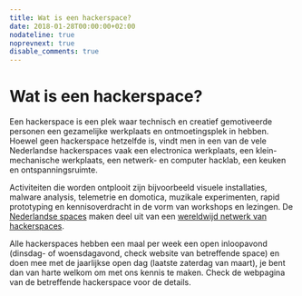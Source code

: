 ```yaml
---
title: Wat is een hackerspace?
date: 2018-01-28T00:00:00+02:00
nodateline: true
noprevnext: true
disable_comments: true
---
```


# Wat is een hackerspace?

Een hackerspace is een plek waar technisch en creatief gemotiveerde personen een gezamelijke
werkplaats en ontmoetingsplek in hebben. Hoewel geen hackerspace hetzelfde is, vindt men in
een van de vele Nederlandse hackerspaces vaak een electronica werkplaats,
een klein-mechanische werkplaats, een netwerk- en computer hacklab, een keuken en ontspanningsruimte.

Activiteiten die worden ontplooit zijn bijvoorbeeld visuele installaties, malware analysis,
telemetrie en domotica, muzikale experimenten, rapid prototyping en kennisoverdracht in de vorm
van workshops en lezingen. De [Nederlandse spaces](/kaart) maken deel uit van een [wereldwijd netwerk van hackerspaces](http://www.hackerspaces.org).

Alle hackerspaces hebben een maal per week een open inloopavond (dinsdag- of woensdagavond,
check website van betreffende space) en doen mee met de jaarlijkse open dag (laatste zaterdag
van maart), je bent dan van harte welkom om met ons kennis te maken.
Check de webpagina van de betreffende hackerspace voor de details.